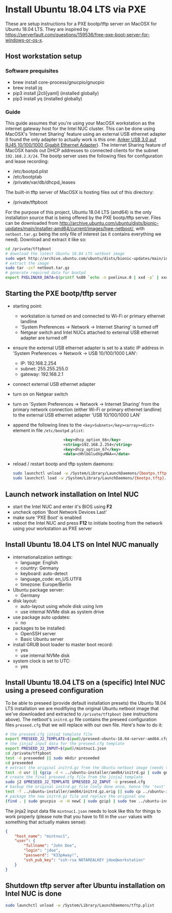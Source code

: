 # Install Ubuntu 18.04 LTS via PXE

These are setup instructions for a PXE bootp/tftp server on MacOSX for Ubuntu 18.04 LTS.
They are inspired by <https://serverfault.com/questions/159536/free-pxe-boot-server-for-windows-or-os-x>.

## Host workstation setup

### Software prequisites

- brew install core-process/gnucpio/gnucpio
- brew install jq
- pip3 install j2cli[yaml] (installed globally)
- pip3 install yq (installed globally)

### Guide

This guide assumes that you're using your MacOSX workstation as the internet gateway host for
the Intel NUC cluster. This can be done using MacOSX's 'Internet Sharing' feature using an external USB ethernet adapter (I found the only adapter to actually work is this one: [Anker USB 3.0 auf RJ45 10/100/1000 Gigabit Ethernet Adapter](https://www.amazon.de/gp/product/B00NPJV4YY/ref=ppx_yo_dt_b_search_asin_title?ie=UTF8&psc=1)).
The Internet Sharing feature of MacOSX hands out DHCP addresses to connected clients for the subnet `192.168.2.X/24`. The bootp server uses the following files for configuration and lease recording:

- /etc/bootpd.plist
- /etc/bootptab
- /private/var/db/dhcpd_leases

The built-in tftp server of MacOSX is hosting files out of this directory:

- /private/tftpboot

For the purpose of this project, Ubuntu 18.04 LTS (amd64) is the only installation source that is being offered by the PXE bootp/tftp server. Files can be downloaded from <http://archive.ubuntu.com/ubuntu/dists/bionic-updates/main/installer-amd64/current/images/hwe-netboot/>, with `netboot.tar.gz` being the only file of interest (as it contains everything we need). Download and extract it like so:

```bash
cd /private/tftpboot
# download the latest Ubuntu 18.04 LTS netboot image
sudo wget http://archive.ubuntu.com/ubuntu/dists/bionic-updates/main/installer-amd64/current/images/hwe-netboot/netboot.tar.gz
# extract the image
sudo tar -zxf netboot.tar.gz
# generate required data for bootpd
export PXELINUX0_DATA=$(printf %s00 `echo -n pxelinux.0 | xxd -p` | xxd -r -p | openssl base64)
```

## Starting the PXE bootp/tftp server

- starting point:
  - workstation is turned on and connected to Wi-Fi or primary ethernet landline
  - 'System Preferences -> Network -> Internet Sharing' is turned off
  - Netgear switch and Intel NUCs attached to external USB ethernet adapter are turned off

- ensure the external USB ethernet adapter is set to a static IP address in 'System Preferences -> Network -> USB 10/100/1000 LAN':
  - IP: 192.168.2.254
  - subnet: 255.255.255.0
  - gateway: 192.168.2.1

- connect external USB ethernet adapter
- turn on on Netgear switch
- turn on 'System Preferences -> Network -> Internet Sharing' from the primary network connection (either Wi-Fi or primary ethernet landline) to the external USB ethernet adapter 'USB 10/100/1000 LAN'
- append the following lines to the `<key>Subnets</key><array><dict>` element in file `/etc/bootpd.plist`:

  ```xml
                        <key>dhcp_option_66</key>
                        <string>192.168.2.254</string>
                        <key>dhcp_option_67</key>
                        <data>cHhlbGludXguMAA=</data>
  ```

- reload / restart bootp and tftp system daemons:

  ```bash
  sudo launchctl unload -w /System/Library/LaunchDaemons/{bootps,tftp}.plist
  sudo launchctl load -w /System/Library/LaunchDaemons/{bootps,tftp}.plist
  ```

## Launch network installation on Intel NUC

- start the Intel NUC and enter it's BIOS using **F2**
- uncheck option 'Boot Network Devices Last'
- make sure 'PXE Boot' is enabled
- reboot the Intel NUC and press **F12** to initiate booting from the network using your workstation as PXE server

## Install Ubuntu 18.04 LTS on Intel NUC manually

- internationalization settings:
  - language: English
  - country: Germany
  - keyboard: auto-detect
  - language_code: en_US.UTF8
  - timezone: Europe/Berlin
- Ubuntu package server:
  - Germany
- disk layout:
  - auto-layout using whole disk using lvm
  - use internal NVMe disk as system drive
- use package auto updates:
  - no
- packages to be installed:
  - OpenSSH server
  - Basic Ubuntu server
- install GRUB boot loader to master boot record:
  - yes
  - use internal NVMe disk
- system clock is set to UTC:
  - yes

## Install Ubuntu 18.04 LTS on a (specific) Intel NUC using a preseed configuration

To be able to preseed (provide default installation presets) the Ubuntu 18.04 LTS installation we are modifiying the original Ubuntu netboot image that we've downloaded and extracted to `/private/tftpboot` (see instructions above). The netboot's `initrd.gz` file contains the preseed configuration files `preseed.cfg` that we will replace with our own file. Here's how to do it:

```bash
# the preseed.cfg jinja2 template file
export PRESEED_J2_TEMPLATE=$(pwd)/preseed-ubuntu-18.04-server-amd64.cfg.j2
# the jinja2 input data for the preseed.cfg template
export PRESEED_J2_INPUT=$(pwd)/mintnuc1.json
cd /private/tftpboot
test -d preseeded || sudo mkdir preseeded
cd preseeded
# extract the original initrd.gz from the Ubuntu netboot image (needs to be done only once, hence the 'test' safeguard)
test -d usr || (gzip -d < ../ubuntu-installer/amd64/initrd.gz | sudo gnucpio -id)
# create the final preseed.cfg file from the jinja2 template
sudo j2 $PRESEED_J2_TEMPLATE $PRESEED_J2_INPUT -o preseed.cfg
# backup the original initrd.gz file (only done once, hence the 'test' safeguard)
test -f ../ubuntu-installer/amd64/initrd.gz.orig || sudo cp ../ubuntu-installer/amd64/initrd.gz ../ubuntu-installer/amd64/initrd.gz.orig
# package the new initrd.gz file and replace the original one
(find . | sudo gnucpio -o -H newC | sudo gzip) | sudo tee ../ubuntu-installer/amd64/initrd.gz > /dev/null
```

The jinja2 input data file `mintnuc1.json` needs to look like this for things to work properly (please note that you have to fill in the `user` values with something that actually makes sense):

```json
{
    "host_name": "mintnuc1",
    "user": {
        "fullname": "John Doe",
        "login": "jdoe",
        "password": "K33pAway!",
        "ssh_pub_key": "ssh-rsa NOTAREALKEY jdoe@workstation"
    }
}
```

## Shutdown tftp server after Ubuntu installation on Intel NUC is done

```bash
sudo launchctl unload -w /System/Library/LaunchDaemons/tftp.plist
```
